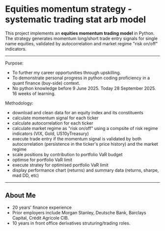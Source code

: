 # Equities momentum strategy - systematic trading stat arb model

This project implements an **equities momentum trading model** in Python.  
The strategy generates momentum long/short trade entry signals for single name equities, validated by autocorrelation and market regime "risk on/off" indicators.

---

Purpose:
- To further my career opportunities through upskilling.
- To demonstrate personal progress in python coding proficiency in a quant finance (buy-side) context.
- No python knowledge before 9 June 2025. Today 28 September 2025. 16 weeks of learning.

Methodology:
- download and clean data for an equity index and its constituents
- calculate momentum signal for each ticker
- calculate autocorrelation for each ticker
- calculate market regime as "risk on/off" using a compsite of risk regime indicators (VIX, Gold, US10yTreasury)
- execute trade entry if the momentum signal is validated by both autocorrelation (persistence in the ticker's price history) and the market regime
- scale positions by contribution to portfolio VaR budget
- optimse for portfolio VaR limit
- execute stratey for optimised portfolio VaR limit
- display performance chart (returns) and summary data (returns, sharpe, mad DD, etc)

---

## About Me
- 20 years' finance experience
- Prior employers include Morgan Stanley, Deutsche Bank, Barclays Capital, Crédit Agricole CIB.
- 10 years in front office derivatives struturing/trading roles.
